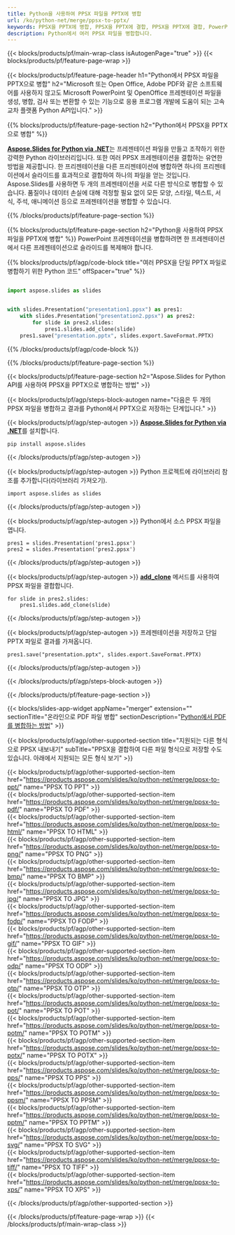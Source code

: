 ```yaml
---
title: Python을 사용하여 PPSX 파일을 PPTX에 병합
url: /ko/python-net/merge/ppsx-to-pptx/
keywords: PPSX을 PPTX에 병합, PPSX을 PPTX에 결합, PPSX을 PPTX에 결합, PowerPoint, Presentation, PPTX, Python, Aspose
description: Python에서 여러 PPSX 파일을 병합합니다.
---
```


{{< blocks/products/pf/main-wrap-class isAutogenPage="true" >}}
{{< blocks/products/pf/feature-page-wrap >}}

{{< blocks/products/pf/feature-page-header h1="Python에서 PPSX 파일을 PPTX으로 병합" h2="Microsoft 또는 Open Office, Adobe PDF와 같은 소프트웨어를 사용하지 않고도 Microsoft PowerPoint 및 OpenOffice 프레젠테이션 파일을 생성, 병합, 검사 또는 변환할 수 있는 기능으로 응용 프로그램 개발에 도움이 되는 고속 교차 플랫폼 Python API입니다." >}}

{{% blocks/products/pf/feature-page-section h2="Python에서 PPSX을 PPTX으로 병합" %}}

[**Aspose.Slides for Python via .NET**](https://products.aspose.com/slides/ko/python-net/)는 프레젠테이션 파일을 만들고 조작하기 위한 강력한 Python 라이브러리입니다. 또한 여러 PPSX 프레젠테이션을 결합하는 유연한 방법을 제공합니다. 한 프리젠테이션을 다른 프리젠테이션에 병합하면 하나의 프리젠테이션에서 슬라이드를 효과적으로 결합하여 하나의 파일을 얻는 것입니다. Aspose.Slides를 사용하면 두 개의 프레젠테이션을 서로 다른 방식으로 병합할 수 있습니다. 품질이나 데이터 손실에 대해 걱정할 필요 없이 모든 모양, 스타일, 텍스트, 서식, 주석, 애니메이션 등으로 프레젠테이션을 병합할 수 있습니다.

{{% /blocks/products/pf/feature-page-section %}}

{{% blocks/products/pf/feature-page-section  h2="Python을 사용하여 PPSX 파일을 PPTX에 병합" %}}
PowerPoint 프레젠테이션을 병합하려면 한 프레젠테이션에서 다른 프레젠테이션으로 슬라이드를 복제해야 합니다.

{{% blocks/products/pf/agp/code-block title="여러 PPSX을 단일 PPTX 파일로 병합하기 위한 Python 코드" offSpacer="true" %}}

```python

import aspose.slides as slides


with slides.Presentation("presentation1.ppsx") as pres1:
    with slides.Presentation("presentation2.ppsx") as pres2:
        for slide in pres2.slides:
            pres1.slides.add_clone(slide)
    pres1.save("presentation.pptx", slides.export.SaveFormat.PPTX)
```


{{% /blocks/products/pf/agp/code-block %}}

{{% /blocks/products/pf/feature-page-section %}}

{{< blocks/products/pf/feature-page-section  h2="Aspose.Slides for Python API를 사용하여 PPSX을 PPTX으로 병합하는 방법" >}}

{{< blocks/products/pf/agp/steps-block-autogen name="다음은 두 개의 PPSX 파일을 병합하고 결과를 Python에서 PPTX으로 저장하는 단계입니다." >}}

{{< blocks/products/pf/agp/step-autogen >}}
[**Aspose.Slides for Python via .NET**](https://products.aspose.com/slides/ko/python-net/)를 설치합니다.
```
pip install aspose.slides
```
{{< /blocks/products/pf/agp/step-autogen >}}

{{< blocks/products/pf/agp/step-autogen >}}
Python 프로젝트에 라이브러리 참조를 추가합니다(라이브러리 가져오기).
```
import aspose.slides as slides
```
{{< /blocks/products/pf/agp/step-autogen >}}

{{< blocks/products/pf/agp/step-autogen >}}
Python에서 소스 PPSX 파일을 엽니다.
```
pres1 = slides.Presentation('pres1.ppsx')
pres2 = slides.Presentation('pres2.ppsx')
```
{{< /blocks/products/pf/agp/step-autogen >}}

{{< blocks/products/pf/agp/step-autogen >}}
[**add_clone**](https://reference.aspose.com/slides/python-net/aspose.slides/islidecollection/#methods) 메서드를 사용하여 PPSX 파일을 결합합니다.
```
for slide in pres2.slides:
    pres1.slides.add_clone(slide)
```
{{< /blocks/products/pf/agp/step-autogen >}}

{{< blocks/products/pf/agp/step-autogen >}}
프레젠테이션을 저장하고 단일 PPTX 파일로 결과를 가져옵니다.
```
pres1.save("presentation.pptx", slides.export.SaveFormat.PPTX)
```

{{< /blocks/products/pf/agp/step-autogen >}}

{{< /blocks/products/pf/agp/steps-block-autogen >}}

{{< /blocks/products/pf/feature-page-section >}}

{{< blocks/slides-app-widget  appName="merger" extension="" sectionTitle="온라인으로 PDF 파일 병합" sectionDescription="[Python에서 PDF를 병합하는 방법](https://products.aspose.com/slides/ko/python-net/merge/pdf/)" >}}

{{< blocks/products/pf/agp/other-supported-section title="지원되는 다른 형식으로 PPSX 내보내기" subTitle="PPSX을 결합하여 다른 파일 형식으로 저장할 수도 있습니다. 아래에서 지원되는 모든 형식 보기" >}}

{{< blocks/products/pf/agp/other-supported-section-item href="https://products.aspose.com/slides/ko/python-net/merge/ppsx-to-ppt/" name="PPSX TO PPT" >}}  
{{< blocks/products/pf/agp/other-supported-section-item href="https://products.aspose.com/slides/ko/python-net/merge/ppsx-to-pdf/" name="PPSX TO PDF" >}}  
{{< blocks/products/pf/agp/other-supported-section-item href="https://products.aspose.com/slides/ko/python-net/merge/ppsx-to-html/" name="PPSX TO HTML" >}}  
{{< blocks/products/pf/agp/other-supported-section-item href="https://products.aspose.com/slides/ko/python-net/merge/ppsx-to-png/" name="PPSX TO PNG" >}}  
{{< blocks/products/pf/agp/other-supported-section-item href="https://products.aspose.com/slides/ko/python-net/merge/ppsx-to-bmp/" name="PPSX TO BMP" >}}  
{{< blocks/products/pf/agp/other-supported-section-item href="https://products.aspose.com/slides/ko/python-net/merge/ppsx-to-jpg/" name="PPSX TO JPG" >}}  
{{< blocks/products/pf/agp/other-supported-section-item href="https://products.aspose.com/slides/ko/python-net/merge/ppsx-to-fodp/" name="PPSX TO FODP" >}}  
{{< blocks/products/pf/agp/other-supported-section-item href="https://products.aspose.com/slides/ko/python-net/merge/ppsx-to-gif/" name="PPSX TO GIF" >}}  
{{< blocks/products/pf/agp/other-supported-section-item href="https://products.aspose.com/slides/ko/python-net/merge/ppsx-to-odp/" name="PPSX TO ODP" >}}  
{{< blocks/products/pf/agp/other-supported-section-item href="https://products.aspose.com/slides/ko/python-net/merge/ppsx-to-otp/" name="PPSX TO OTP" >}}  
{{< blocks/products/pf/agp/other-supported-section-item href="https://products.aspose.com/slides/ko/python-net/merge/ppsx-to-pot/" name="PPSX TO POT" >}}  
{{< blocks/products/pf/agp/other-supported-section-item href="https://products.aspose.com/slides/ko/python-net/merge/ppsx-to-potm/" name="PPSX TO POTM" >}}  
{{< blocks/products/pf/agp/other-supported-section-item href="https://products.aspose.com/slides/ko/python-net/merge/ppsx-to-potx/" name="PPSX TO POTX" >}}  
{{< blocks/products/pf/agp/other-supported-section-item href="https://products.aspose.com/slides/ko/python-net/merge/ppsx-to-pps/" name="PPSX TO PPS" >}}  
{{< blocks/products/pf/agp/other-supported-section-item href="https://products.aspose.com/slides/ko/python-net/merge/ppsx-to-ppsm/" name="PPSX TO PPSM" >}}  
{{< blocks/products/pf/agp/other-supported-section-item href="https://products.aspose.com/slides/ko/python-net/merge/ppsx-to-pptm/" name="PPSX TO PPTM" >}}  
{{< blocks/products/pf/agp/other-supported-section-item href="https://products.aspose.com/slides/ko/python-net/merge/ppsx-to-svg/" name="PPSX TO SVG" >}}  
{{< blocks/products/pf/agp/other-supported-section-item href="https://products.aspose.com/slides/ko/python-net/merge/ppsx-to-tiff/" name="PPSX TO TIFF" >}}  
{{< blocks/products/pf/agp/other-supported-section-item href="https://products.aspose.com/slides/ko/python-net/merge/ppsx-to-xps/" name="PPSX TO XPS" >}}  


{{< /blocks/products/pf/agp/other-supported-section >}}

{{< /blocks/products/pf/feature-page-wrap >}}
{{< /blocks/products/pf/main-wrap-class >}}